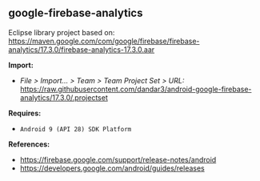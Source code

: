 ## google-firebase-analytics

Eclipse library project based on:<br/>
https://maven.google.com/com/google/firebase/firebase-analytics/17.3.0/firebase-analytics-17.3.0.aar

**Import:**
- _File > Import... > Team > Team Project Set > URL:_<br/>
  https://raw.githubusercontent.com/dandar3/android-google-firebase-analytics/17.3.0/.projectset

**Requires:**
- `Android 9 (API 28) SDK Platform`

**References:**
- https://firebase.google.com/support/release-notes/android
- https://developers.google.com/android/guides/releases